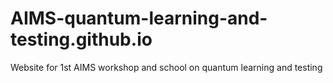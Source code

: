 # AIMS-quantum-learning-and-testing.github.io
Website for 1st AIMS workshop and school on quantum learning and testing
